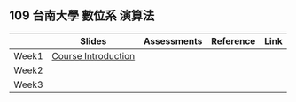 ## 109 台南大學 數位系 演算法


|       | Slides                                                                                                    | Assessments | Reference | Link |
|-------|-----------------------------------------------------------------------------------------------------------|-------------|-----------|------|
| Week1 | [Course Introduction](https://drive.google.com/file/d/1FzLF0SVNnJKjHHEAW4tE3bUnIFnNeOZ3/view?usp=sharing) |             |           |      |
| Week2 |                                                                                                           |             |           |      |
| Week3 |                                                                                                           |             |           |      |
